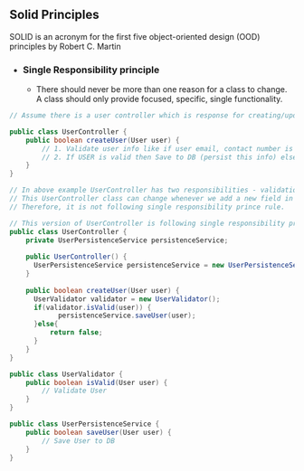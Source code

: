 ## Solid Principles

SOLID is an acronym for the first five object-oriented design (OOD) principles by Robert C. Martin 

- ### Single Responsibility principle
  - There should never be more than one reason for a class to change. 
    A class should only provide focused, specific, single functionality. 
  
```java
// Assume there is a user controller which is response for creating/updating/deleting a user

public class UserController {
    public boolean createUser(User user) {
        // 1. Validate user info like if user email, contact number is correct or not.
        // 2. If USER is valid then Save to DB (persist this info) else return false.
    }
}

// In above example UserController has two responsibilities - validation and persisiting user info.
// This UserController class can change whenever we add a new field in user (example - address). Because we'll need to validate this new field as well.
// Therefore, it is not following single responsibility prince rule.

// This version of UserController is following single responsibility principle
public class UserController {
    private UserPersistenceService persistenceService;
    
    public UserController() {
      UserPersistenceService persistenceService = new UserPersistenceService();
    }
    
    public boolean createUser(User user) {
      UserValidator validator = new UserValidator();
      if(validator.isValid(user)) {
            persistenceService.saveUser(user);
      }else{
          return false;
      }
    }
}

public class UserValidator {
    public boolean isValid(User user) {
        // Validate User
    }
}

public class UserPersistenceService {
    public boolean saveUser(User user) {
        // Save User to DB
    }
}
```